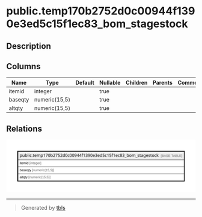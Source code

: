 # public.temp170b2752d0c00944f1390e3ed5c15f1ec83_bom_stagestock

## Description

## Columns

| Name | Type | Default | Nullable | Children | Parents | Comment |
| ---- | ---- | ------- | -------- | -------- | ------- | ------- |
| itemid | integer |  | true |  |  |  |
| baseqty | numeric(15,5) |  | true |  |  |  |
| altqty | numeric(15,5) |  | true |  |  |  |

## Relations

![er](public.temp170b2752d0c00944f1390e3ed5c15f1ec83_bom_stagestock.svg)

---

> Generated by [tbls](https://github.com/k1LoW/tbls)

